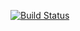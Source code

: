 [![Build Status](https://travis-ci.org/xianmobilelab/blog.svg?branch=master)](https://travis-ci.org/xianmobilelab/blog)
